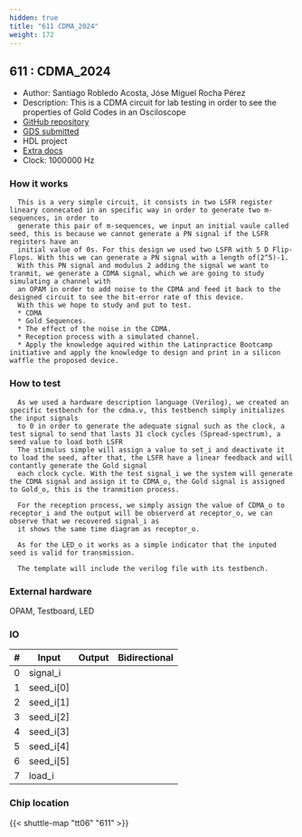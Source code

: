 ```yaml
---
hidden: true
title: "611 CDMA_2024"
weight: 172
---
```


## 611 : CDMA_2024

* Author: Santiago Robledo Acosta, Jóse Miguel Rocha Pérez
* Description: This is a CDMA circuit for lab testing in order to see the properties of Gold Codes in an Osciloscope
* [GitHub repository](https://github.com/Santiago-Robledo/tt06-CDMA-2024)
* [GDS submitted](https://github.com/Santiago-Robledo/tt06-CDMA-2024/actions/runs/8624139371)
* HDL project
* [Extra docs]()
* Clock: 1000000 Hz

<!---

This file is used to generate your project datasheet. Please fill in the information below and delete any unused
sections.

You can also include images in this folder and reference them in the markdown. Each image must be less than
512 kb in size, and the combined size of all images must be less than 1 MB.
-->


### How it works

```
  This is a very simple circuit, it consists in two LSFR register lineary connecated in an specific way in order to generate two m-sequences, in order to 
  generate this pair of m-sequences, we input an initial vaule called seed, this is because we cannot generate a PN signal if the LSFR registers have an 
  initial value of 0s. For this design we used two LSFR with 5 D Flip-Flops. With this we can generate a PN signal with a length of(2^5)-1.
  With this PN signal and modulus 2 adding the signal we want to tranmit, we generate a CDMA signal, which we are going to study simulating a channel with
  an OPAM in order to add noise to the CDMA and feed it back to the designed circuit to see the bit-error rate of this device.
  With this we hope to study and put to test.
  * CDMA
  * Gold Sequences.
  * The effect of the noise in the CDMA.
  * Reception process with a simulated channel.
  * Apply the knowledge aquired within the Latinpractice Bootcamp initiative and apply the knowledge to design and print in a silicon waffle the proposed device.
```

### How to test

```
  As we used a hardware description language (Verilog), we created an specific testbench for the cdma.v, this testbench simply initializes the input signals
  to 0 in order to generate the adequate signal such as the clock, a test signal to send that lasts 31 clock cycles (Spread-spectrum), a seed value to load both LSFR
  The stimulus simple will assign a value to set_i and deactivate it to load the seed, after that, the LSFR have a linear feedback and will contantly generate the Gold signal
  each clock cycle. With the test signal_i we the system will generate the CDMA signal and assign it to CDMA_o, the Gold signal is assigned to Gold_o, this is the tranmition process.

  For the reception process, we simply assign the value of CDMA_o to receptor_i and the output will be observerd at receptor_o, we can observe that we recovered signal_i as 
  it shows the same time diagram as receptor_o.

  As for the LED_o it works as a simple indicator that the inputed seed is valid for transmission.

  The template will include the verilog file with its testbench.
```

### External hardware

OPAM, Testboard, LED


### IO

| #             | Input    | Output   | Bidirectional   |
| ------------- | -------- | -------- | --------------- |
| 0 | signal_i  |   |      |
| 1 | seed_i[0]  |   |      |
| 2 | seed_i[1]  |   |      |
| 3 | seed_i[2]  |   |      |
| 4 | seed_i[3]  |   |      |
| 5 | seed_i[4]  |   |      |
| 6 | seed_i[5]  |   |      |
| 7 | load_i  |   |      |


### Chip location

{{< shuttle-map "tt06" "611" >}}
